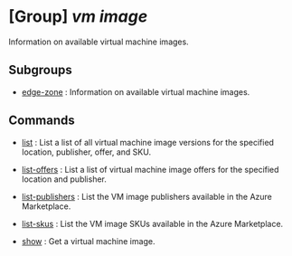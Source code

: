 # [Group] _vm image_

Information on available virtual machine images.

## Subgroups

- [edge-zone](/Commands/vm/image/edge-zone/readme.md)
: Information on available virtual machine images.

## Commands

- [list](/Commands/vm/image/_list.md)
: List a list of all virtual machine image versions for the specified location, publisher, offer, and SKU.

- [list-offers](/Commands/vm/image/_list-offers.md)
: List a list of virtual machine image offers for the specified location and publisher.

- [list-publishers](/Commands/vm/image/_list-publishers.md)
: List the VM image publishers available in the Azure Marketplace.

- [list-skus](/Commands/vm/image/_list-skus.md)
: List the VM image SKUs available in the Azure Marketplace.

- [show](/Commands/vm/image/_show.md)
: Get a virtual machine image.
